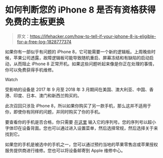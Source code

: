 # 如何判断您的 iPhone 8 是否有资格获得免费的主板更换

> 原文：<https://lifehacker.com/how-to-tell-if-your-iphone-8-is-eligible-for-a-free-log-1828777374>

如果你有一部似乎有问题的 iPhone 8，它可能需要一个新的逻辑板。上周晚些时候，苹果公司透露，故障逻辑板可能导致随机重启、屏幕冻结和有缺陷的启动启动，从而阻止 iPhone 8 正常开机。如果这些问题听起来像是你正在处理的事情，你可以免费获得手机维修。

Watch

受影响的设备是 2017 年 9 月至 2018 年 3 月期间在美国、澳大利亚、中国、香港、印度、日本、澳门和新西兰购买的。

此次召回只涉及 iPhone 8，所以如果你购买了另一款手机，那么这并不适用于你，即使你有同样的问题，并同时购买了你的手机。

要查看你的手机是否合格，你只需要 [在这里](https://www.apple.com/support/iphone-8-logic-board-replacement-program/) 输入它的序列号。您的序列号以超小字体印在设备背面。您也可以通过进入设置菜单，然后选择常规，然后选择关于来找到它。

如果您的手机是被选中的手机之一，您可以通过预约当地的苹果零售店或苹果授权服务提供商进行维修。您也可以将设备邮寄到 Apple 维修中心。
